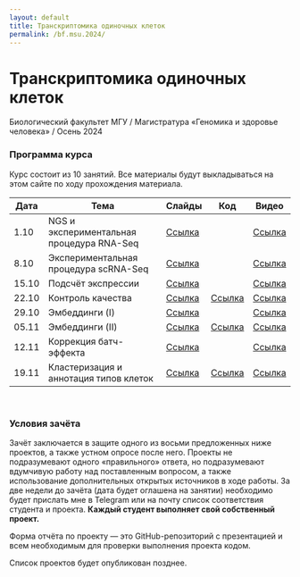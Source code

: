 ```yaml
---
layout: default
title: Транскриптомика одиночных клеток
permalink: /bf.msu.2024/
---
```

# **Транскриптомика одиночных клеток**
Биологический факультет МГУ / Магистратура «Геномика и здоровье человека» / Осень 2024

### Программа курса
Курс состоит из 10 занятий. Все материалы будут выкладываться на этом сайте по ходу прохождения материала.

|Дата|Тема|Слайды|Код|Видео|
|-|-|-|-|-|
|1.10|NGS и экспериментальная процедура RNA-Seq|[Ссылка](https://docs.google.com/presentation/d/1BqxeN5guo2LtBXgBzQ19sVrDjcDfidU2qYjzsYBVrT4/edit?usp=sharing)||[Ссылка](https://youtu.be/LoTAXsJEJEs)|
|8.10|Экспериментальная процедура scRNA-Seq|[Ссылка](https://docs.google.com/presentation/d/1Ik5GsxAgIIw4g1dlbuBshhp2OgmuLYdCUbA0p9iO88M/edit?usp=sharing)||[Ссылка](https://youtu.be/fVz7Ln9NKcg)|
|15.10|Подсчёт экспрессии|[Ссылка](https://docs.google.com/presentation/d/1Pv0MlykqIco_53cb8IzfoUkXiCS8Ip9OU8cti4_3q74/edit?usp=sharing)||[Ссылка](https://youtu.be/3v4has-3d2M)|
|22.10|Контроль качества|[Ссылка](https://docs.google.com/presentation/d/1UtCCebCVwyBm05E27hlXHcPTi2nbzty__xGpo_eHb4o/edit?usp=sharing)|[Ссылка](https://colab.research.google.com/drive/1btQ_tWsvo-IcNpuuGN0Sj9OVUWIb6aQo?usp=sharing)|[Ссылка](https://youtu.be/qegzAWlklUg)|
|29.10|Эмбеддинги (I)|[Ссылка](https://docs.google.com/presentation/d/1mXa0JdOGmAFK8QODllrHP7QVRn9vn4RbBhRcjEND_f0/edit?usp=sharing)||[Ссылка](https://www.youtube.com/watch?v=NYW-Y4hXwyg)|
|05.11|Эмбеддинги (II)|[Ссылка](https://docs.google.com/presentation/d/11fA1ZQe4kl1q6kFbVK4yqfQ2wAquTD7P__nj51P-hPI/edit?usp=sharing)|[Ссылка](https://colab.research.google.com/drive/14RSLTC59noN1XGFHFUhU13ZDNNp0NPxo?usp=sharing)|[Ссылка](https://www.youtube.com/watch?v=i_akAGp4tRw)|
|12.11|Коррекция батч-эффекта|[Ссылка](https://docs.google.com/presentation/d/12iLrznjq---q4B8rLx11gyZAeLo6gh6KjxnpEDNVTSM/edit?usp=sharing)||[Ссылка](https://www.youtube.com/watch?v=ngdaN9XmbfE)|
|19.11|Кластеризация и аннотация типов клеток|[Ссылка](https://docs.google.com/presentation/d/13y-lgqyv73hcUYoPHRFUQXjO6i-YMDk98weMmps8fxc/edit?usp=sharing)|[Ссылка](https://colab.research.google.com/drive/1cJIz4XCL7Jdx8Mi3UTniM4eJNCcyaFjE?usp=sharing)|[Ссылка](https://www.youtube.com/watch?v=1ROjOBFrdJM)|

<br>

### Условия зачёта
Зачёт заключается в защите одного из восьми предложенных ниже проектов, а также устном опросе после него.
Проекты не подразумевают одного «правильного» ответа, но подразумевают вдумчивую работу над поставленным вопросом,
а также использование дополнительных открытых источников в ходе работы. За две недели до зачёта (дата будет оглашена на занятии)
необходимо будет прислать мне в Telegram или на почту список соответствия студента и проекта. **Каждый студент выполняет свой собственный проект.**

Форма отчёта по проекту — это GitHub-репозиторий с презентацией и всем необходимым для проверки выполнения проекта кодом.

Список проектов будет опубликован позднее.
